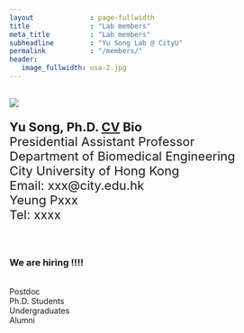 ```yaml
---
layout              : page-fullwidth
title               : "Lab members"
meta_title          : "Lab members"
subheadline         : "Yu Song Lab @ CityU"
permalink           : "/members/"
header:
   image_fullwidth: usa-2.jpg
---
```


<br>

<div class="row">
  <div class="large-4 columns">
      <img src="https://yusong17.github.io/yusonglab.github.io/images/drsong.png">
  </div>
  <div class="large-8 columns">
    <p style="font-size:22px">
      <b>Yu Song, Ph.D. <u><a href="https://yusong17.github.io/mypaper/CV-Yu Song.pdf">CV</a></u> Bio</b><br>
        Presidential Assistant Professor<br>
        Department of Biomedical Engineering<br>
        City University of Hong Kong<br>
        Email: xxx@city.edu.hk<br>
        Yeung Pxxx<br>
        Tel: xxxx<br>
    </p>
  </div>
</div>

<br>

### We are hiring !!!!

<br>

<div class="row">
  <div class="large-3 columns">
      Postdoc
  </div>
  <div class="large-3 columns">
      Ph.D. Students
  </div>
  <div class="large-3 columns">
      Undergraduates
  </div>
  <div class="large-3 columns">
      Alumni
  </div>
</div>
